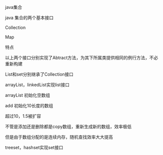 java集合

java 集合的两个基本接口

Collection

Map



特点

以上两个接口分别实现了Abtract方法，为其下所属类提供相同的例行方法，不必重新构建

List和set分别继承了Collection接口

arrayList，linkedList实现list接口

arrayList 初始化空数组

add 初始化10长度的数组

超过10，1.5被扩容



不管是添加还是删除都是copy数组，重新生成新的数组，效率极低



但是由于数组分配的是连续内存，随机查找效率大大提高



treeset，hashset实现set接口

